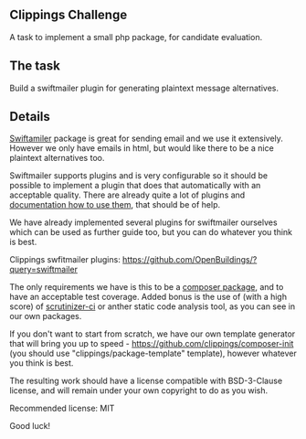 Clippings Challenge
-------------------

A task to implement a small php package, for candidate evaluation.

The task
--------

Build a swiftmailer plugin for generating plaintext message alternatives.

Details
-------

[Swiftamiler](http://swiftmailer.org/) package is great for sending email and we use it extensively. However we only have emails in html, but would like there to be a nice plaintext alternatives too.

Swiftmailer supports plugins and is very configurable so it should be possible to implement a plugin that does that automatically with an acceptable quality. There are already quite a lot of plugins and [documentation how to use them](http://swiftmailer.org/docs/plugins.html), that should be of help.

We have already implemented several plugins for swiftmailer ourselves which can be used as further guide too, but you can do whatever you think is best.

Clippings swfitmailer plugins: https://github.com/OpenBuildings/?query=swiftmailer

The only requirements we have is this to be a [composer package](https://getcomposer.org/), and to have an acceptable test coverage. Added bonus is the use of (with a high score) of [scrutinizer-ci](https://scrutinizer-ci.com/) or anther static code analysis tool, as you can see in our own packages.

If you don't want to start from scratch, we have our own template generator that will bring you up to speed - https://github.com/clippings/composer-init (you should use "clippings/package-template" template), however whatever you think is best.

The resulting work should have a license compatible with BSD-3-Clause license, and will remain under your own copyright to do as you wish.

Recommended license: MIT

Good luck!




